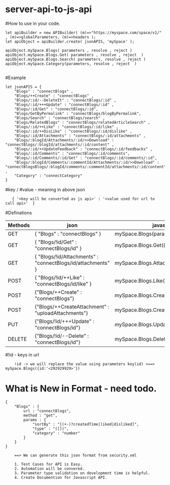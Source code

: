 # server-api-to-js-api

#How to use in your code.

```
let apiBuilder = new APIBuilder( (m)=>"https://myspace.com/space/v1/" , (m)=>globalParameters, (m)=>headers );
let apiObject = apiBuilder.create( jsonAPIS, 'mySpace' );

apiObject.mySpace.Blogs( parameters , resolve , reject ) 
apiObject.mySpace.Blogs.Get( parameters , resolve , reject  ) 
apiObject.mySpace.Blogs.Search( parameters, resolve , reject )
apiObject.mySpace.Category(parameters, resolve , reject  )
  
```

#Example

```
let jsonAPIS = {
	"Blogs" : "connectBlogs" ,
	"Blogs/++Create" : "connectBlogs" ,
	"Blogs/:id/--DeleteIt" : "connectBlogs/:id" ,
	"Blogs/:id/+++Update" : "connectBlogs/:id" ,
	"Blogs/:id/Get" : "connectBlogs/:id",
	"Blogs/GetByPermalink" : "connectBlogs/blogByPermalink",
	"Blogs/Search" : "connectBlogs/search" ,
	"Blogs/RelatedBlogs" : "connectBlogs/relatedArticleSearch" ,
	"Blogs/:id/++Like" : "connectBlogs/:id/like" ,
	"Blogs/:id/++DisLike" : "connectBlogs/:id/dislike" ,
	"Blogs/:id/Attachments" : "connectBlogs/:id/attachments" ,
	"Blogs/:blogId/Attachments/:id/>>Download" : "connectBlogs/:blogId/attachments/:id/content" ,
	"Blogs/:id/++UpdateFeedback" : "connectBlogs/:id/feedbacks" ,
	"Blogs/:id/Comments" : "connectBlogs/:id/comments",
	"Blogs/:id/Comments/:id/Get" : "connectBlogs/:id/comments/:id",
	"Blogs/:blogId/Comments/:commentId/Attachments/:id/>>Download" : "connectBlogsBlogs/:blogId/comments/:commentId/attachments/:id/content" ,
	"Category" : "connectCategory"
}

```

#key / #value - meaning in above json 

```  
   { '<key will be converted as js api>' : '<value used for url to call api>'  }
```

#Definations 

Methods       | json          | javascript api  | urls 
------------- | ------------- | --------------  | ----------------
GET           |  { "Blogs" : "connectBlogs" }  | mySpace.Blogs(parameters)    | `https://myspace.com/space/v1/connectBlogs?globalparams`   
GET  | { "Blogs/!id/Get" : "connectBlogs/id" }   | mySpace.Blogs.Get({ id : `<id>` })    | `https://myspace.com/space/v1/connectBlogs/<id>?globalparams` 
GET  | { "Blogs/!id/Attachments" : "connectBlogs/id/attachments" }  | mySpace.Blogs.Attachments({ id : `<id>` }) | `https://myspace.com/space/v1/connectBlogs/<id>/attachments?globalparams` 
POST  | { "Blogs/!id/++Like" : "connectBlogs/id/like" }  | mySpace.Blogs.Like({ id : `<id>`})    | `https://myspace.com/space/v1/connectBlogs/<id>/like?globalparams`
POST  | {"Blogs/++Create" : "connectBlogs"} | mySpace.Blogs.Create({ all the data })    | `https://myspace.com/space/v1/connectBlogs?globalparams`
POST  | {"Blogs/++CreateAttachment" : "uploadAttachments"} | mySpace.Blogs.CreateAttachment(FormData) | `https://myspace.com/space/v1/uploadAttachments?globalparams`  
PUT  | {"Blogs/!id/+++Update" : "connectBlogs/id"} | mySpace.Blogs.Update({ all the data })    | `https://myspace.com/space/v1/connectBlogs/<id>?globalparams`
DELETE  | {"Blogs/!id/--Delete" : "connectBlogs/id"} | mySpace.Blogs.Delete({ id : `<id>` })    | `https://myspace.com/space/v1/connectBlogs/<id>?globalparams`


#!id - keys in url

```
	!id -> we will replace the value using parameters key(id) <==> mySpace.Blogs({id:'<292929929>'})
```



# What is New in Format - need todo.

```
{
	"Blogs" : {
		url : "connectBlogs",
		method : "get",
		params : {
			"sortBy" : "[(+-)?createdTime|liked|disliked]",
			"type" : "([])",
			"category" : "number"
		}
	}
}
```


``` 
	==> We can generate this json format from security.xml
	
	1. Test Cases for API is Easy.
	2. Automation will be convered.
	3. Parameter type validation on development time is helpful.
	4. Create Documention for Javascript API.

```